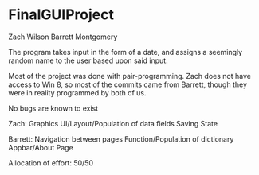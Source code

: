 FinalGUIProject
===============
Zach Wilson
Barrett Montgomery

The program takes input in the form of a date, and assigns a seemingly random name to the user based upon said input.

Most of the project was done with pair-programming. Zach does not have access to Win 8, so most of the commits came from
Barrett, though they were in reality programmed by both of us.

No bugs are known to exist

Zach:
Graphics
UI/Layout/Population of data fields
Saving State


Barrett:
Navigation between pages
Function/Population of dictionary
Appbar/About Page

Allocation of effort:
50/50